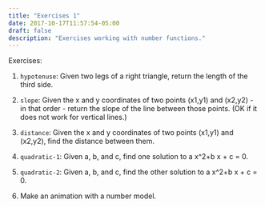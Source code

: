 ```yaml
---
title: "Exercises 1"
date: 2017-10-17T11:57:54-05:00
draft: false
description: "Exercises working with number functions."
---
```


Exercises:

1. `hypotenuse`: Given two legs of a right triangle, return the length of the third side. 

2. `slope`: Given the x and y coordinates of two points (x1,y1) and (x2,y2) - in that order - return the slope of the line between those points. (OK if it does not work for vertical lines.)

3. `distance`: Given the x and y coordinates of two points (x1,y1) and (x2,y2), find the distance between them.

4. `quadratic-1`: Given a, b, and c, find one solution to a x^2+b x + c = 0.

5. `quadratic-2`: Given a, b, and c, find the other solution to a x^2+b x + c = 0.

6. Make an animation with a number model. 

